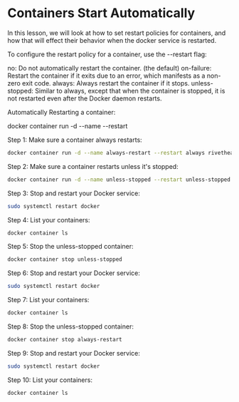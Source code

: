 # Containers Start Automatically

In this lesson, we will look at how to set restart policies for containers, and how that will effect their behavior when the docker service is restarted.

To configure the restart policy for a container, use the --restart flag:

no: Do not automatically restart the container. (the default)
on-failure: Restart the container if it exits due to an error, which manifests as a non-zero exit code.
always: Always restart the container if it stops.
unless-stopped: Similar to always, except that when the container is stopped, it is not restarted even after the Docker daemon restarts.

Automatically Restarting a container:

docker container run -d --name <NAME> --restart <RESTART> <IMAGE>

Step 1: Make sure a container always restarts:

```bash
docker container run -d --name always-restart --restart always rivethead42/weather-app:latest
```

Step 2: Make sure a container restarts unless it's stopped:

```bash
docker container run -d --name unless-stopped --restart unless-stopped rivethead42/weather-app:latest
```

Step 3: Stop and restart your Docker service:

```bash
sudo systemctl restart docker
```

Step 4: List your containers:

```bash
docker container ls
```

Step 5: Stop the unless-stopped container:

```bash
docker container stop unless-stopped
```

Step 6: Stop and restart your Docker service:

```bash
sudo systemctl restart docker
```

Step 7: List your containers:

```bash
docker container ls
```


Step 8: Stop the unless-stopped container:

```bash
docker container stop always-restart
```

Step 9: Stop and restart your Docker service:

```bash
sudo systemctl restart docker
```

Step 10: List your containers:

```bash
docker container ls
```
